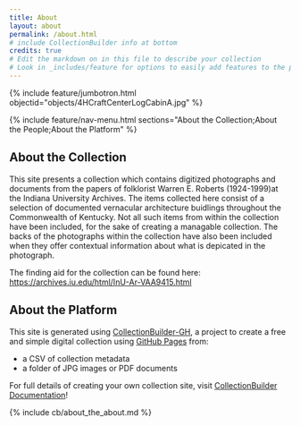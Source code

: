 ```yaml
---
title: About
layout: about
permalink: /about.html
# include CollectionBuilder info at bottom
credits: true
# Edit the markdown on in this file to describe your collection
# Look in _includes/feature for options to easily add features to the page
---
```


{% include feature/jumbotron.html objectid="objects/4HCraftCenterLogCabinA.jpg" %}

{% include feature/nav-menu.html sections="About the Collection;About the People;About the Platform" %}

## About the Collection
This site presents a collection which contains digitized photographs and documents from the papers of folklorist Warren E. Roberts (1924-1999)at the Indiana University Archives. The items collected here consist of a selection of documented vernacular architecture buidlings throughout the Commonwealth of Kentucky. Not all such items from within the collection have been included, for the sake of creating a managable collection. The backs of the photographs within the collection have also been included when they offer contextual information about what is depicated in the photograph. 

The finding aid for the collection can be found here: https://archives.iu.edu/html/InU-Ar-VAA9415.html
## About the Platform

This site is generated using [CollectionBuilder-GH](https://collectionbuilding.github.io/gh/), a project to create a free and simple digital collection using [GitHub Pages](https://pages.github.com/) from: 

- a CSV of collection metadata
- a folder of JPG images or PDF documents

For full details of creating your own collection site, visit [CollectionBuilder Documentation](https://collectionbuilder.github.io/cb-docs/)!

<!-- IMPORTANT!!! DELETE this comment and the include below when you are finished editing this page for your collection. The include below introduces about page features. They will show up on your collection's about page until you delete it.  -->
{% include cb/about_the_about.md %} 

